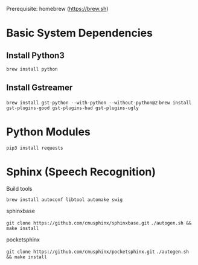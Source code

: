Prerequisite: homebrew (https://brew.sh)

# Basic System Dependencies

## Install Python3

`brew install python`

## Install Gstreamer

`brew install gst-python --with-python --without-python@2`
`brew install gst-plugins-good gst-plugins-bad gst-plugins-ugly`

# Python Modules

`pip3 install requests`

# Sphinx (Speech Recognition)

Build tools

`brew install autoconf libtool automake swig`

sphinxbase

`git clone https://github.com/cmusphinx/sphinxbase.git`
`./autogen.sh && make install`

pocketsphinx

`git clone https://github.com/cmusphinx/pocketsphinx.git`
`./autogen.sh && make install`
